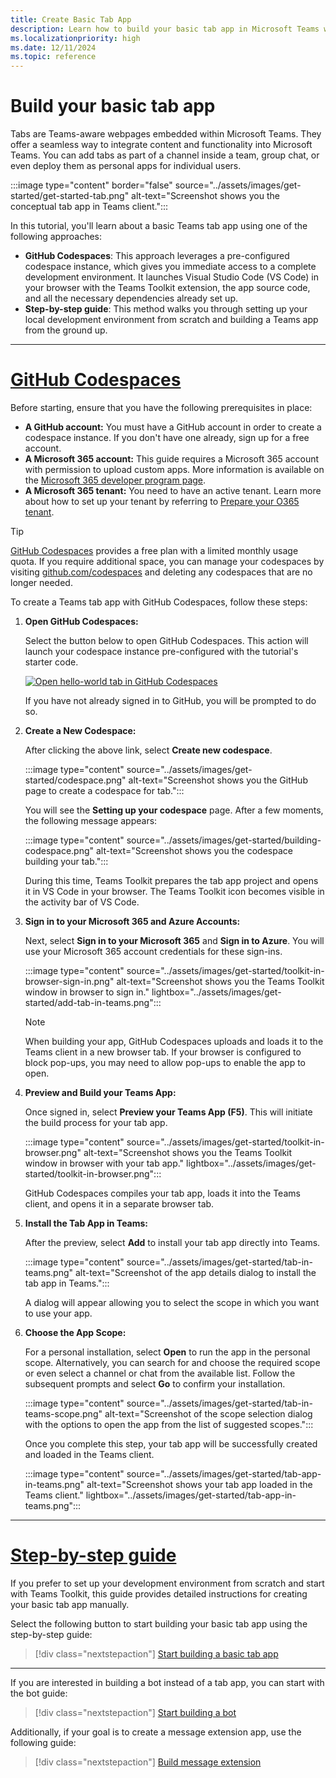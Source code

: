 ```yaml
---
title: Create Basic Tab App
description: Learn how to build your basic tab app in Microsoft Teams with the help of GitHub Codespaces that opens Toolkit extension and step-by-step guides.
ms.localizationpriority: high
ms.date: 12/11/2024
ms.topic: reference
---
```


# Build your basic tab app

Tabs are Teams-aware webpages embedded within Microsoft Teams. They offer a seamless way to integrate content and functionality into Microsoft Teams. You can add tabs as part of a channel inside a team, group chat, or even deploy them as personal apps for individual users.

:::image type="content" border="false" source="../assets/images/get-started/get-started-tab.png" alt-text="Screenshot shows you the conceptual tab app in Teams client.":::

In this tutorial, you'll learn about a basic Teams tab app using one of the following approaches:

* **GitHub Codespaces**: This approach leverages a pre-configured codespace instance, which gives you immediate access to a complete development environment. It launches Visual Studio Code (VS Code) in your browser with the Teams Toolkit extension, the app source code, and all the necessary dependencies already set up.
* **Step-by-step guide**: This method walks you through setting up your local development environment from scratch and building a Teams app from the ground up.

---

# [GitHub Codespaces](#tab/teamstoolkitcodespaces)

Before starting, ensure that you have the following prerequisites in place:

* **A GitHub account:** You must have a GitHub account in order to create a codespace instance. If you don't have one already, sign up for a free account.
* **A Microsoft 365 account:** This guide requires a Microsoft 365 account with permission to upload custom apps. More information is available on the [Microsoft 365 developer program page](https://developer.microsoft.com/microsoft-365/dev-program).
* **A Microsoft 365 tenant:** You need to have an active tenant. Learn more about how to set up your tenant by referring to [Prepare your O365 tenant](../concepts/build-and-test/prepare-your-o365-tenant.md).

> [!TIP]
> 
> [GitHub Codespaces](https://github.com/features/codespaces) provides a free plan with a limited monthly usage quota. If you require additional space, you can manage your codespaces by visiting [github.com/codespaces](https://github.com/codespaces) and deleting any codespaces that are no longer needed.

To create a Teams tab app with GitHub Codespaces, follow these steps:

1. **Open GitHub Codespaces:**

   Select the button below to open GitHub Codespaces. This action will launch your codespace instance pre-configured with the tutorial's starter code.

    <a href="https://github.com/codespaces/new?hide_repo_select=true&ref=v3&repo=348288141&machine=standardLinux32gb&location=WestUs2&devcontainer_path=.devcontainer%2Fhello-world-tab-codespaces%2Fdevcontainer.json&resume=1" target="_blank">
      <img src="https://github.com/codespaces/badge.svg" alt="Open hello-world tab in GitHub Codespaces">
    </a>

    If you have not already signed in to GitHub, you will be prompted to do so.

2. **Create a New Codespace:**

   After clicking the above link, select **Create new codespace**. 

   :::image type="content" source="../assets/images/get-started/codespace.png" alt-text="Screenshot shows you the GitHub page to create a codespace for tab.":::

   You will see the **Setting up your codespace** page. After a few moments, the following message appears:

   :::image type="content" source="../assets/images/get-started/building-codespace.png" alt-text="Screenshot shows you the codespace building your tab.":::

   During this time, Teams Toolkit prepares the tab app project and opens it in VS Code in your browser. The Teams Toolkit icon becomes visible in the activity bar of VS Code.

3. **Sign in to your Microsoft 365 and Azure Accounts:**

   Next, select **Sign in to your Microsoft 365** and **Sign in to Azure**. You will use your Microsoft 365 account credentials for these sign-ins.

   :::image type="content" source="../assets/images/get-started/toolkit-in-browser-sign-in.png" alt-text="Screenshot shows you the Teams Toolkit window in browser to sign in." lightbox="../assets/images/get-started/add-tab-in-teams.png":::

   > [!NOTE]
   > 
   > When building your app, GitHub Codespaces uploads and loads it to the Teams client in a new browser tab. If your browser is configured to block pop-ups, you may need to allow pop-ups to enable the app to open.

4. **Preview and Build your Teams App:**

   Once signed in, select **Preview your Teams App (F5)**. This will initiate the build process for your tab app.

   :::image type="content" source="../assets/images/get-started/toolkit-in-browser.png" alt-text="Screenshot shows you the Teams Toolkit window in browser with your tab app." lightbox="../assets/images/get-started/toolkit-in-browser.png":::

   GitHub Codespaces compiles your tab app, loads it into the Teams client, and opens it in a separate browser tab.

5. **Install the Tab App in Teams:**

   After the preview, select **Add** to install your tab app directly into Teams.

   :::image type="content" source="../assets/images/get-started/tab-in-teams.png" alt-text="Screenshot of the app details dialog to install the tab app in Teams.":::

   A dialog will appear allowing you to select the scope in which you want to use your app.

6. **Choose the App Scope:**

   For a personal installation, select **Open** to run the app in the personal scope. Alternatively, you can search for and choose the required scope or even select a channel or chat from the available list. Follow the subsequent prompts and select **Go** to confirm your installation.

   :::image type="content" source="../assets/images/get-started/tab-in-teams-scope.png" alt-text="Screenshot of the scope selection dialog with the options to open the app from the list of suggested scopes.":::

   Once you complete this step, your tab app will be successfully created and loaded in the Teams client.

   :::image type="content" source="../assets/images/get-started/tab-app-in-teams.png" alt-text="Screenshot shows your tab app loaded in the Teams client." lightbox="../assets/images/get-started/tab-app-in-teams.png":::

---

# [Step-by-step guide](#tab/step-by-step-guide)

If you prefer to set up your development environment from scratch and start with Teams Toolkit, this guide provides detailed instructions for creating your basic tab app manually. 

Select the following button to start building your basic tab app using the step-by-step guide:

> [!div class="nextstepaction"]
> [Start building a basic tab app](../sbs-gs-javascript.yml)

---

If you are interested in building a bot instead of a tab app, you can start with the bot guide:

> [!div class="nextstepaction"]
> [Start building a bot](build-notification-bot.md)

Additionally, if your goal is to create a message extension app, use the following guide:

> [!div class="nextstepaction"]
> [Build message extension](build-message-extension.md)